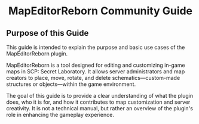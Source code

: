 <h1 align="center">MapEditorReborn Community Guide</h1>

## Purpose of this Guide

This guide is intended to explain the purpose and basic use cases of the MapEditorReborn plugin.

MapEditorReborn is a tool designed for editing and customizing in-game maps in SCP: Secret Laboratory. It allows server administrators and map creators to place, move, rotate, and delete schematics—custom-made structures or objects—within the game environment.

The goal of this guide is to provide a clear understanding of what the plugin does, who it is for, and how it contributes to map customization and server creativity. It is not a technical manual, but rather an overview of the plugin's role in enhancing the gameplay experience.
